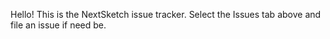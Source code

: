 Hello! This is the NextSketch issue tracker. Select the Issues tab above and file an issue if need be.


